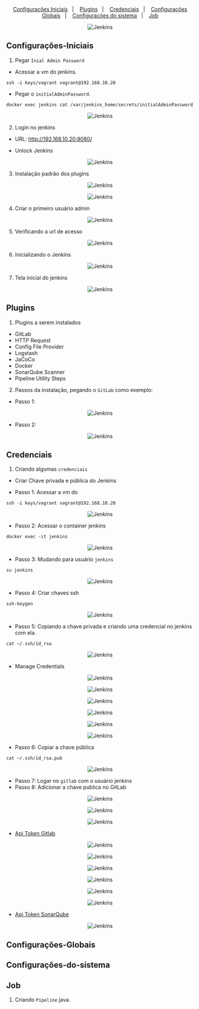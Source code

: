 <p align="center">
  <a href="#configurações-iniciais">Configurações Iniciais</a>&nbsp;&nbsp;&nbsp;|&nbsp;&nbsp;&nbsp;
  <a href="#plugins">Plugins</a>&nbsp;&nbsp;&nbsp;|&nbsp;&nbsp;&nbsp;
  <a href="#credenciais">Credenciais</a>&nbsp;&nbsp;&nbsp;|&nbsp;&nbsp;&nbsp;
  <a href="#configurações-globais">Configurações Globais</a>&nbsp;&nbsp;&nbsp;|&nbsp;&nbsp;&nbsp;
  <a href="#configurações-sistema">Configurações do sistema</a>&nbsp;&nbsp;&nbsp;|&nbsp;&nbsp;&nbsp;
  <a href="#job">Job</a>
</p>

<p align="center">
  <img alt="Jenkins" src="../../data/jenkins-logo.jpg">
</p>

## Configurações-Iniciais

1. Pegar `Inial Admin Password`

- Acessar a vm do jenkins.

```console
ssh -i keys/vagrant vagrant@192.168.10.20
```
- Pegar o `initialAdminPassword`.

```console
docker exec jenkins cat /var/jenkins_home/secrets/initialAdminPassword
```
<p align="center">
  <img alt="Jenkins" src="../../data/jenkins-images/jenkins-admin-1.png">
</p>

2. Login no jenkins

- URL: http://192.168.10.20:8080/

- Unlock Jenkins

<p align="center">
  <img alt="Jenkins" src="../../data/jenkins-images/jenkins-admin-2.png">
</p>

3. Instalação padrão dos plugins

<p align="center">
  <img alt="Jenkins" src="../../data/jenkins-images/jenkins-admin-3.png">
</p>

<p align="center">
  <img alt="Jenkins" src="../../data/jenkins-images/jenkins-admin-4.png">
</p>

4. Criar o primeiro usuário admin

<p align="center">
  <img alt="Jenkins" src="../../data/jenkins-images/jenkins-admin-5.png">
</p>

5. Verificando a url de acesso

<p align="center">
  <img alt="Jenkins" src="../../data/jenkins-images/jenkins-admin-6.png">
</p>

6. Inicializando o Jenkins

<p align="center">
  <img alt="Jenkins" src="../../data/jenkins-images/jenkins-admin-7.png">
</p>

7. Tela inicial do jenkins

<p align="center">
  <img alt="Jenkins" src="../../data/jenkins-images/jenkins-admin-8.png">
</p>

## Plugins

1. Plugins a serem instalados

- GitLab 
- HTTP Request
- Config File Provider
- Logstash
- JaCoCo
- Docker
- SonarQube Scanner
- Pipeline Utility Steps

2. Passos da instalação, pegando o `GitLab` como exemplo:

- Passo 1:

<p align="center">
  <img alt="Jenkins" src="../../data/jenkins-images/jenkins-admin-14.png">
</p>

- Passo 2:

<p align="center">
  <img alt="Jenkins" src="../../data/jenkins-images/jenkins-admin-15.png">
</p>


## Credenciais

1. Criando algumas `credenciais`

- Criar Chave privada e pública do Jenkins

- Passo 1: Acessar a vm do 
```console
ssh -i keys/vagrant vagrant@192.168.10.20
```

<p align="center">
  <img alt="Jenkins" src="../../data/jenkins-images/jenkins-admin-18.png">
</p>

- Passo 2: Acessar o container jenkins

```console
docker exec -it jenkins
```
<p align="center">
  <img alt="Jenkins" src="../../data/jenkins-images/jenkins-admin-19.png">
</p>

- Passo 3: Mudando para usuário `jenkins`

```console
su jenkins
```
<p align="center">
  <img alt="Jenkins" src="../../data/jenkins-images/jenkins-admin-20.png">
</p>

- Passo 4: Criar chaves ssh

```console
ssh-keygen
```
<p align="center">
  <img alt="Jenkins" src="../../data/jenkins-images/jenkins-admin-21.png">
</p>

- Passo 5: Copiando a chave privada e criando uma credencial no jenkins com ela.

```console
cat ~/.ssh/id_rsa
```

<p align="center">
  <img alt="Jenkins" src="../../data/jenkins-images/jenkins-admin-22.png">
</p>

- Manage Credentials

<p align="center">
  <img alt="Jenkins" src="../../data/jenkins-images/jenkins-admin-9.png">
</p>

<p align="center">
  <img alt="Jenkins" src="../../data/jenkins-images/jenkins-admin-10.png">
</p>

<p align="center">
  <img alt="Jenkins" src="../../data/jenkins-images/jenkins-admin-11.png">
</p>

<p align="center">
  <img alt="Jenkins" src="../../data/jenkins-images/jenkins-admin-12.png">
</p>

<p align="center">
  <img alt="Jenkins" src="../../data/jenkins-images/jenkins-admin-13.png">
</p>

<p align="center">
  <img alt="Jenkins" src="../../data/jenkins-images/jenkins-admin-23.png">
</p>

- Passo 6: Copiar a chave pública

```console
cat ~/.ssh/id_rsa.pub
```
<p align="center">
  <img alt="Jenkins" src="../../data/jenkins-images/jenkins-admin-24.png">
</p>

- Passo 7: Logar no `gitlab` com o usuário jenkins
- Passo 8: Adicionar a chave publica no GitLab

<p align="center">
  <img alt="Jenkins" src="../../data/jenkins-images/jenkins-admin-25.png">
</p>

<p align="center">
  <img alt="Jenkins" src="../../data/jenkins-images/jenkins-admin-26.png">
</p>

<p align="center">
  <img alt="Jenkins" src="../../data/jenkins-images/jenkins-admin-27.png">
</p>



- [Api Token Gitlab](../configure_gitlab/README.md)

<p align="center">
  <img alt="Jenkins" src="../../data/jenkins-images/jenkins-admin-9.png">
</p>

<p align="center">
  <img alt="Jenkins" src="../../data/jenkins-images/jenkins-admin-10.png">
</p>

<p align="center">
  <img alt="Jenkins" src="../../data/jenkins-images/jenkins-admin-11.png">
</p>

<p align="center">
  <img alt="Jenkins" src="../../data/jenkins-images/jenkins-admin-12.png">
</p>

<p align="center">
  <img alt="Jenkins" src="../../data/jenkins-images/jenkins-admin-13.png">
</p>

<p align="center">
  <img alt="Jenkins" src="../../data/jenkins-images/jenkins-admin-16.png">
</p>

- [Api Token SonarQube](../configure_sonar/README.md)

<p align="center">
  <img alt="Jenkins" src="../../data/jenkins-images/jenkins-admin-28.png">
</p>

## Configurações-Globais

## Configurações-do-sistema

## Job

1. Criando `Pipeline` java.